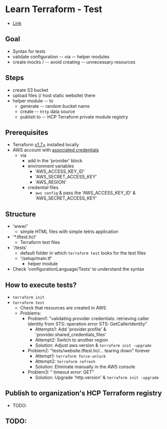 # Learn Terraform - Test
* [Link](https://developer.hashicorp.com/terraform/tutorials/configuration-language/test)

## Goal
* Syntax for tests
* validate configuration -- via -- helper modules
* create mocks / -- avoid creating -- unnecessary resources

## Steps
* create S3 bucket
* upload files (/ host static website) there
* helper module -- to 
  * generate -- random bucket name
  * create -- `http` data source
  * publish to -- HCP Terraform private module registry

## Prerequisites
* Terraform [v1.7+](https://developer.hashicorp.com/terraform/tutorials/aws-get-started/install-cli) installed locally
* AWS account with [associated credentials](https://registry.terraform.io/providers/hashicorp/aws/latest/docs#authentication-and-configuration)
  * via
    * add in the 'provider' block
    * environment variables
      * 'AWS_ACCESS_KEY_ID'
      * 'AWS_SECRET_ACCESS_KEY'
      * 'AWS_REGION'
    * credential files
      * `aws config` & pass the 'AWS_ACCESS_KEY_ID' & 'AWS_SECRET_ACCESS_KEY'

## Structure
* 'www/'
  * simple HTML files with simple tetris application
* '*.tftest.hcl'
  * Terraform test files
* '/tests'
  * default folder in which `terraform test` looks for the test files
  * '/setup/main.tf'
    * helper module 
* Check 'configurationLanguage/Tests' to understand the syntax

## How to execute tests?
* `terraform init`
* `terraform test`
  * Check that resources are created in AWS
  * Problems:
    * Problem1: "validating provider credentials: retrieving caller identity from STS: operation error STS: GetCallerIdentity"
      * Attempts1: Add 'provider.profile' & 'provider.shared_credentials_files'
      * Attempt2: Switch to another region
      * Solution: Adjust aws.version & `terraform init -upgrade`
    * Problem2: "tests/website.tftest.hcl... tearing down" forever
      * Attempt1: `terraform force-unlock`
      * Attempt2: `terraform refresh`
      * Solution: Eliminate manually in the AWS console
    * Problem3: " timeout error: GET"
      * Solution: Upgrade 'http.version' & `terraform init -upgrade` 


## Publish to organization's HCP Terraform registry
* TODO:

## TODO: